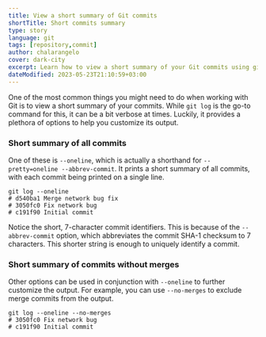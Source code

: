 ```yaml
---
title: View a short summary of Git commits
shortTitle: Short commits summary
type: story
language: git
tags: [repository,commit]
author: chalarangelo
cover: dark-city
excerpt: Learn how to view a short summary of your Git commits using git log.
dateModified: 2023-05-23T21:10:59+03:00
---
```


One of the most common things you might need to do when working with Git is to view a short summary of your commits. While `git log` is the go-to command for this, it can be a bit verbose at times. Luckily, it provides a plethora of options to help you customize its output.

### Short summary of all commits

One of these is `--oneline`, which is actually a shorthand for `--pretty=oneline --abbrev-commit`. It prints a short summary of all commits, with each commit being printed on a single line.

```shell
git log --oneline
# d540ba1 Merge network bug fix
# 3050fc0 Fix network bug
# c191f90 Initial commit
```

Notice the short, 7-character commit identifiers. This is because of the `--abbrev-commit` option, which abbreviates the commit SHA-1 checksum to 7 characters. This shorter string is enough to uniquely identify a commit.

### Short summary of commits without merges

Other options can be used in conjunction with `--oneline` to further customize the output. For example, you can use `--no-merges` to exclude merge commits from the output.

```shell
git log --oneline --no-merges
# 3050fc0 Fix network bug
# c191f90 Initial commit
```
